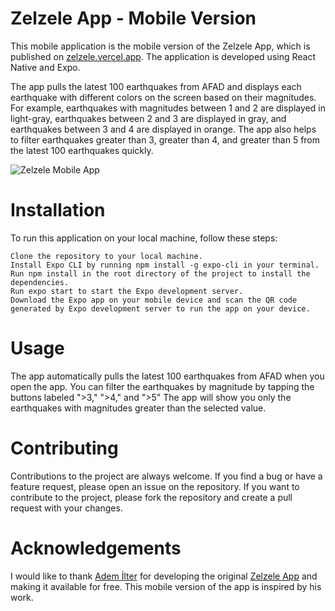 # Zelzele App - Mobile Version
This mobile application is the mobile version of the Zelzele App, which is published on [zelzele.vercel.app](https://zelzele.vercel.app). The application is developed using React Native and Expo.

The app pulls the latest 100 earthquakes from AFAD and displays each earthquake with different colors on the screen based on their magnitudes. For example, earthquakes with magnitudes between 1 and 2 are displayed in light-gray, earthquakes between 2 and 3 are displayed in gray, and earthquakes between 3 and 4 are displayed in orange. The app also helps to filter earthquakes greater than 3, greater than 4, and greater than 5 from the latest 100 earthquakes quickly.

![Zelzele Mobile App](https://github.com/erenkeskin/rn-earhquakes/blob/master/assets/rn-earthquake.gif)

# Installation
To run this application on your local machine, follow these steps:

    Clone the repository to your local machine.
    Install Expo CLI by running npm install -g expo-cli in your terminal.
    Run npm install in the root directory of the project to install the dependencies.
    Run expo start to start the Expo development server.
    Download the Expo app on your mobile device and scan the QR code generated by Expo development server to run the app on your device.

# Usage
The app automatically pulls the latest 100 earthquakes from AFAD when you open the app. You can filter the earthquakes by magnitude by tapping the buttons labeled ">3," ">4," and ">5" The app will show you only the earthquakes with magnitudes greater than the selected value.

# Contributing
Contributions to the project are always welcome. If you find a bug or have a feature request, please open an issue on the repository. If you want to contribute to the project, please fork the repository and create a pull request with your changes.

# Acknowledgements
I would like to thank [Adem İlter](https://github.com/ademilter) for developing the original [Zelzele App](https://github.com/ademilter/zelzele) and making it available for free. This mobile version of the app is inspired by his work.